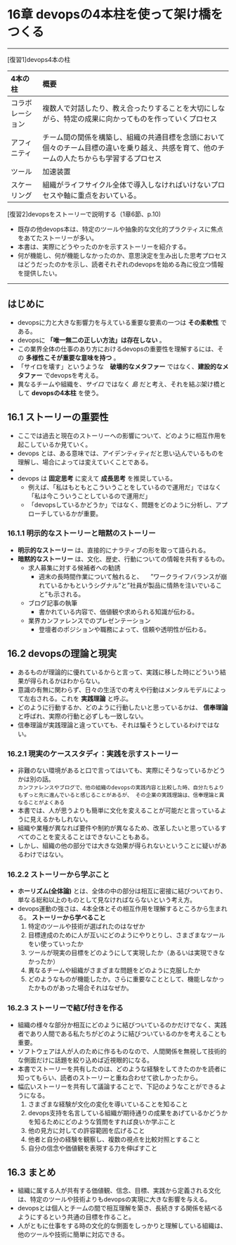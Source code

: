 # 16章 devopsの4本柱を使って架け橋をつくる
---
[復習1]devops4本の柱  

| 4本の柱 | 概要 |
|:--|:--|
|コラボレーション |複数人で対話したり、教え合ったりすることを大切にしながら、特定の成果に向かってものを作っていくプロセス |
|アフィニティ |チーム間の関係を構築し、組織の共通目標を念頭において個々のチーム目標の違いを乗り越え、共感を育て、他のチームの人たちからも学習するプロセス |
|ツール |加速装置 |
|スケーリング |組織がライフサイクル全体で導入しなければいけないプロセスや軸に重点をおいている。 |

[復習2]devopsをストーリーで説明する（1章6節、p.10)
- 既存の他devops本は、特定のツールや抽象的な文化的プラクティスに焦点をあてたストーリーが多い。
- 本書は、実際にどうやったのかを示すストーリーを紹介する。
- 何が機能し、何が機能しなかったのか、意思決定を生み出した思考プロセスはどうだったのかを示し、読者それぞれのdevopsを始める為に役立つ情報を提供したい。
---

## はじめに
- devopsに力と大きな影響力を与えている重要な要素の一つは **その柔軟性** である。
- devopsに **「唯一無二の正しい方法」は存在しない** 。
- この業界全体の仕事のあり方におけるdevopsの重要性を理解するには、その **多様性こそが重要な意味を持つ** 。
- 「サイロを壊す」というような　**破壊的なメタファー** ではなく、**建設的なメタファー** でdevopsを考える。
- 異なるチームや組織を、*サイロ* ではなく *島* だと考え、それを結ぶ架け橋として **devopsの4本柱** を使う。


## 16.1 ストーリーの重要性
- ここでは過去と現在のストーリーへの影響について、どのように相互作用を起こしているか見ていく。
- devops とは、ある意味では、アイデンティティだと思い込んでいるものを理解し、場合によっては変えていくことである。
-
- devops は **固定思考** に変えて **成長思考** を推奨している。
  - 例えば、「私はもともとこういうことをしているので運用だ」ではなく 「私は今こういうことしているので運用だ」
  - 「devopsしているかどうか」ではなく、問題をどのように分析し、アプローチしているかが重要。

### 16.1.1 明示的なストーリーと暗黙のストーリー
- **明示的なストーリー** は、直接的にナラティブの形を取って語られる。
- **暗黙的なストーリー** は、文化、歴史、行動についての情報を共有するもの。
  - 求人募集に対する候補者への勧誘
    - 週末の長時間作業について触れると、
    　”ワークライフバランスが崩れているかもというシグナル”と”社員が製品に情熱を注いでいること”も示される。
  - ブログ記事の執筆
    - 書かれている内容で、価値観や求められる知識が伝わる。
  - 業界カンファレンスでのプレゼンテーション
    - 登壇者のポジションや職務によって、信頼や透明性が伝わる。


## 16.2 devopsの理論と現実
- あるものが理論的に優れているからと言って、実践に移した時にどういう結果が得られるかはわからない。
- 意識の有無に関わらず、日々の生活での考えや行動はメンタルモデルによって左右される。これを **実践理論** と呼ぶ。
- どのように行動するか、どのように行動したいと思っているかは、 **信奉理論** と呼ばれ、実際の行動と必ずしも一致しない。
- 信奉理論が実践理論と違っていても、それは騙そうとしているわけではない。

### 16.2.1 現実のケーススタディ：実践を示すストーリー
- 非難のない環境があると口で言ってはいても、実際にそうなっているかどうかは別の話。  
`カンファレンスやブログで、他の組織のdevopsの実践内容と比較した時、自分たちよりもずっと先に進んでいると感じることがあるが、
その企業の実践理論は、信奉理論と異なることがよくある`
- 本書では、人が思うよりも簡単に文化を変えることが可能だと言っているように見えるかもしれない。
- 組織や業種が異なれば要件や制約が異なるため、改革したいと思っているすべてのことを変えることはできないこともある。
- しかし、組織の他の部分では大きな効果が得られないということに疑いがあるわけではない。

### 16.2.2 ストーリーから学ぶこと
- **ホーリズム(全体論)** とは、全体の中の部分は相互に密接に結びついており、単なる総和以上のものとして見なければならないという考え方。
- devops運動の強さは、4本全体とその相互作用を理解するところから生まれる。
  **ストーリーから学べること**  
  1. 特定のツールや技術が選ばれたのはなぜか
  1. 目標達成のために人が互いにどのようにやりとりし、さまざまなツールをい使っていったか
  1. ツールが現実の目標をどのようにして実現したか（あるいは実現できなかったか）
  1. 異なるチームや組織がさまざまな問題をどのように克服したか
  1. どのようなものが機能したか。さらに重要なこととして、機能しなかったかものがあった場合それはなぜか。

### 16.2.3 ストーリーで結び付きを作る
- 組織の様々な部分か相互にどのように結びついているのかだけでなく、実践者であり人間である私たちがどのように結びついているのかを考えることも重要。
- ソフトウェアは人が人のために作るものなので、人間関係を無視して技術的な側面だけに話題を絞り込めば近視眼的になる。
- 本書でストーリーを共有したのは、どのような経験をしてきたのかを読者に知ってもらい、読者のストーリーと重ね合わせて欲しかったから。
- 幅広いストーリーを共有して議論することで、下記のようなことができるようになる。
  1. さまざまな経験が文化の変化を導いていることを知ること
  1. devops支持を名言している組織が期待通りの成果をあげているかどうかを知るためにどのような質問をすれば良いか学ぶこと
  1. 他の見方に対しての許容範囲を広げること
  1. 他者と自分の経験を観察し、複数の視点を比較対照とすること
  1. 自分の信念や価値観を表現する力を伸ばすこと


## 16.3 まとめ
- 組織に属する人が共有する価値観、信念、目標、実践から定義される文化は、特定のツールや技術よりもdevopsの実現に大きな影響を与える。
- devopsとは個人とチームの間で相互理解を築き、長続きする関係を結べるようにするという共通の目標を作ること。
- 人がともに仕事をする時の文化的な側面をしっかりと理解している組織は、他のツールや技術に簡単に対応できる。
